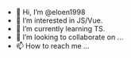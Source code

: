 - 👋 Hi, I’m @eloen1998
- 👀 I’m interested in JS/Vue.
- 🌱 I’m currently learning TS.
- 💞️ I’m looking to collaborate on ...
- 📫 How to reach me ...

<!---
eloen1998/eloen1998 is a ✨ special ✨ repository because its `README.md` (this file) appears on your GitHub profile.
You can click the Preview link to take a look at your changes.
--->
